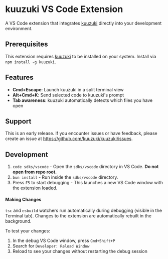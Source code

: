 # kuuzuki VS Code Extension

A VS Code extension that integrates [kuuzuki](https://kuuzuki.ai) directly into your development environment.

## Prerequisites

This extension requires [kuuzuki](https://www.npmjs.com/package/kuuzuki) to be installed on your system. Install via `npm install -g kuuzuki`.

## Features

- **Cmd+Escape**: Launch kuuzuki in a split terminal view
- **Alt+Cmd+K**: Send selected code to kuuzuki's prompt
- **Tab awareness**: kuuzuki automatically detects which files you have open

## Support

This is an early release. If you encounter issues or have feedback, please create an issue at https://github.com/kuuzuki/kuuzuki/issues.

## Development

1. `code sdks/vscode` - Open the `sdks/vscode` directory in VS Code. **Do not open from repo root.**
2. `bun install` - Run inside the `sdks/vscode` directory.
3. Press `F5` to start debugging - This launches a new VS Code window with the extension loaded.

#### Making Changes

`tsc` and `esbuild` watchers run automatically during debugging (visible in the Terminal tab). Changes to the extension are automatically rebuilt in the background.

To test your changes:

1. In the debug VS Code window, press `Cmd+Shift+P`
2. Search for `Developer: Reload Window`
3. Reload to see your changes without restarting the debug session

